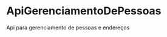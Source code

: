 # ApiGerenciamentoDePessoas
<h style=text-align:center>Api para gerenciamento de pessoas e endereços</h>
